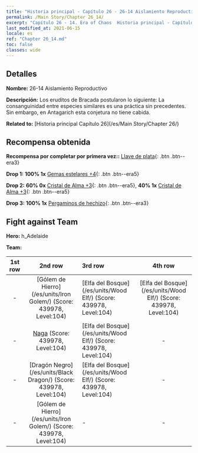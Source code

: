 ```yaml
---
title: "Historia principal - Capítulo 26 - 26-14 Aislamiento Reproductivo"
permalink: /Main Story/Chapter 26_14/
excerpt: "Capítulo 26 - 14. Era of Chaos  Historia principal - Capítulo 26_14. 26-14 Aislamiento Reproductivo"
last_modified_at: 2021-06-15
locale: es
ref: "Chapter 26_14.md"
toc: false
classes: wide
---
```


## Detalles

 **Nombre:** 26-14 Aislamiento Reproductivo

 **Descripción:** Los eruditos de Bracada postularon lo siguiente: La consanguinidad entre especies similares es una práctica sin precedentes. Sin embargo, en Antagarich esta conjetura no tiene cabida.

 **Related to:** [Historia principal Capítulo 26](/es/Main Story/Chapter 26/)

## Recompensa obtenida

 **Recompensa por completar por primera vez::** [Llave de plata](/ItemsES/con_693/){: .btn .btn--era3}

 **Drop 1:** **100% 1x** [Gemas estelares +4](/ItemsES/mat_93/){: .btn .btn--era5}

 **Drop 2:** **60% 0x** [Cristal de Alma +3](/ItemsES/mat_87/){: .btn .btn--era5}, **40% 1x** [Cristal de Alma +3](/ItemsES/mat_87/){: .btn .btn--era5}

 **Drop 3:** **100% 1x** [Pergaminos de hechizo](/ItemsES/con_694/){: .btn .btn--era3}


## Fight against Team
 **Hero:** h_Adelaide

 **Team:**


  | 1st row | 2nd row | 3rd row | 4th row |
  |:----:|:----:|:----|:----:|
  | - | [Gólem de Hierro](/es/units/Iron Golem/) (Score: 439978, Level:104)  | [Elfa del Bosque](/es/units/Wood Elf/) (Score: 439978, Level:104)  | [Elfa del Bosque](/es/units/Wood Elf/) (Score: 439978, Level:104)  |
  | - | [Naga](/es/units/Naga/) (Score: 439978, Level:104)  | [Elfa del Bosque](/es/units/Wood Elf/) (Score: 439978, Level:104)  | - |
  | - | [Dragón Negro](/es/units/Black Dragon/) (Score: 439978, Level:104)  | [Elfa del Bosque](/es/units/Wood Elf/) (Score: 439978, Level:104)  | - |
  | - | [Gólem de Hierro](/es/units/Iron Golem/) (Score: 439978, Level:104)  | - | - |


